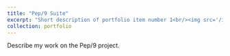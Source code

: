 ```yaml
---
title: "Pep/9 Suite"
excerpt: "Short description of portfolio item number 1<br/><img src='/images/500x300.png'>"
collection: portfolio
---
```


Describe my work on the Pep/9 project.
